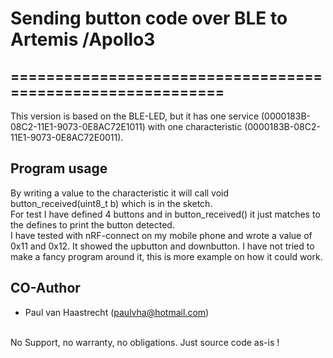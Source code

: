# Sending button code over BLE to Artemis /Apollo3

## ===========================================================
This version is based on the BLE-LED, but it has one service (0000183B-08C2-11E1-9073-0E8AC72E1011) with one characteristic (0000183B-08C2-11E1-9073-0E8AC72E0011).

## Program usage
By writing a value to the characteristic it will call void button_received(uint8_t b) which is in the sketch.
<br> For test I have defined 4 buttons and in button_received() it just matches to the defines to print the button detected.
<br> I have tested with nRF-connect on my mobile phone and wrote a value of 0x11 and 0x12. It showed the upbutton and downbutton.
I have not tried to make a fancy program around it, this is more example on how it could work.

## CO-Author
 * Paul van Haastrecht (paulvha@hotmail.com)

<br>No Support, no warranty, no obligations. Just source code as-is !

